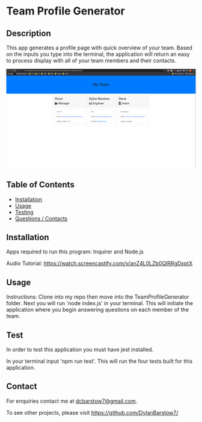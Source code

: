 # Team Profile Generator

## Description
This app generates a profile page with quick overview of your team. Based on the inputs you type into the terminal, the application will return an easy to process display with all of your team members and their contacts.

![alt text](https://github.com/DylanBarstow7/TeamProfileGenerator/blob/master/Assets/img/TeamProfileGenerator.PNG)

## Table of Contents
- [Installation](#Installation)
- [Usage](#Usage)
- [Testing](#Testing)
- [Questions / Contacts](#Contacts)
## Installation
Apps required to run this program:
Inquirer and Node.js

Audio Tutorial: https://watch.screencastify.com/v/anZ4L0LZb0QlRRgDxptX
## Usage
Instructions:
Clone into my repo then move into the TeamProfileGenerator folder.  Next you will run 'node index.js' in your terminal.  This will initiate the application where you begin answering questions on each member of the team.

## Test
In order to test this application you must have jest installed.

In your terminal input 'npm run test'.  This will run the four tests built for this application.

## Contact
For enquiries contact me at dcbarstow7@gmail.com.

To see other projects, please visit https://github.com/DylanBarstow7/
